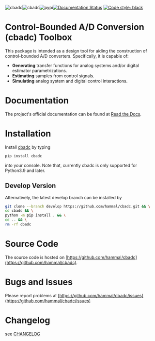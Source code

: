 ![cbadc](https://github.com/hammal/cbadc/actions/workflows/master_and_develop.yml/badge.svg?branch=develop)![cbadc](https://github.com/hammal/cbadc/actions/workflows/master_and_develop.yml/badge.svg?branch=master)![pypi](https://github.com/hammal/cbadc/actions/workflows/pypi-deployment.yml/badge.svg)[![Documentation Status](https://readthedocs.org/projects/cbadc/badge/?version=latest)](https://cbadc.readthedocs.io/en/latest/?badge=latest)
[![Code style: black](https://img.shields.io/badge/code%20style-black-000000.svg)](https://github.com/psf/black)

# Control-Bounded A/D Conversion (cbadc) Toolbox

This package is intended as a design tool for aiding the construction of control-bounded A/D converters.
Specifically, it is capable of:

- **Generating** transfer functions for analog systems and/or digital estimator parametrizations.
- **Estimating** samples from control signals.
- **Simulating** analog system and digital control interactions.

# Documentation

The project's official documentation can be found at [Read the Docs](https://cbadc.readthedocs.io/en/latest/).

<!-- # Background & References

For a in-depth description of the control-bounded conversion concept consider the following publications
- [Control-bounded analog-to-digital conversion, circuits, systems, and signal processing, 2021](https://doi.org/10.1007/s00034-021-01837-z)
- [Control-bounded converters, Ph.D. Thesis, 2020](https://doi.org/10.3929/ethz-b-000469192).
- [Control-bounded analog-to-digital conversion: transfer functions analysis, proof of concept, and digital filter implementation, arXiv:2001.05929, 2020](https://arxiv.org/abs/2001.05929)
- [Control-based analog-to-digital conversion without sampling and quantization, information theory & applications workshop, 2015](https://ieeexplore.ieee.org/document/7308975)
- [Analog-to-digital conversion using unstable filters, information theory & applications workshop, 2011](https://ieeexplore.ieee.org/abstract/document/5743620) -->

# Installation

Install [cbadc](https://pypi.org/project/cbadc/) by typing

```bash
pip install cbadc
```

into your console. Note that, currently cbadc is only supported for Python3.9 and later.

## Develop Version

Alternatively, the latest develop branch can be installed by

```bash
git clone --branch develop https://github.com/hammal/cbadc.git && \
cd cbadc && \
python -m pip install . && \
cd .. && \
rm -rf cbadc
```

# Source Code

The source code is hosted on [https://github.com/hammal/cbadc](https://github.com/hammal/cbadc).

# Bugs and Issues

Please report problems at [https://github.com/hammal/cbadc/issues](https://github.com/hammal/cbadc/issues)

# Changelog
see [CHANGELOG](./CHANGELOG.md)
